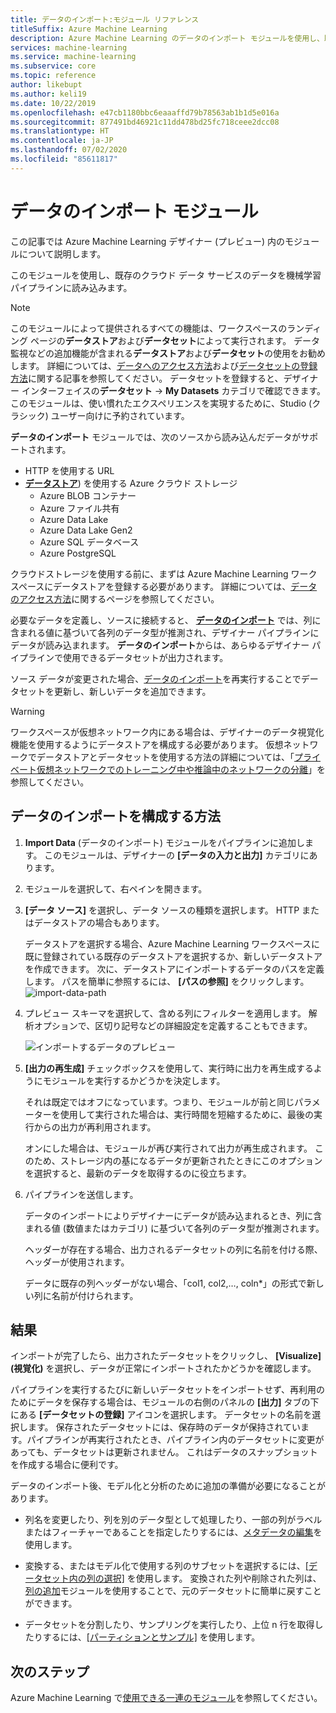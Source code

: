 ```yaml
---
title: データのインポート:モジュール リファレンス
titleSuffix: Azure Machine Learning
description: Azure Machine Learning のデータのインポート モジュールを使用し、既存のクラウド データ サービスのデータを機械学習パイプラインに読み込む方法を学習します。
services: machine-learning
ms.service: machine-learning
ms.subservice: core
ms.topic: reference
author: likebupt
ms.author: keli19
ms.date: 10/22/2019
ms.openlocfilehash: e47cb1180bbc6eaaaffd79b78563ab1b1d5e016a
ms.sourcegitcommit: 877491bd46921c11dd478bd25fc718ceee2dcc08
ms.translationtype: HT
ms.contentlocale: ja-JP
ms.lasthandoff: 07/02/2020
ms.locfileid: "85611817"
---
```

# <a name="import-data-module"></a>データのインポート モジュール

この記事では Azure Machine Learning デザイナー (プレビュー) 内のモジュールについて説明します。

このモジュールを使用し、既存のクラウド データ サービスのデータを機械学習パイプラインに読み込みます。 

> [!Note]
> このモジュールによって提供されるすべての機能は、ワークスペースのランディング ページの**データストア**および**データセット**によって実行されます。 データ監視などの追加機能が含まれる**データストア**および**データセット**の使用をお勧めします。 詳細については、[データへのアクセス方法](../how-to-access-data.md)および[データセットの登録方法](../how-to-create-register-datasets.md)に関する記事を参照してください。
> データセットを登録すると、デザイナー インターフェイスの**データセット** -> **My Datasets** カテゴリで確認できます。 このモジュールは、使い慣れたエクスペリエンスを実現するために、Studio (クラシック) ユーザー向けに予約されています。 
>

**データのインポート** モジュールでは、次のソースから読み込んだデータがサポートされます。

- HTTP を使用する URL
- [**データストア**](../how-to-access-data.md)) を使用する Azure クラウド ストレージ
    - Azure BLOB コンテナー
    - Azure ファイル共有
    - Azure Data Lake
    - Azure Data Lake Gen2
    - Azure SQL データベース
    - Azure PostgreSQL    

クラウドストレージを使用する前に、まずは Azure Machine Learning ワークスペースにデータストアを登録する必要があります。 詳細については、[データのアクセス方法](../how-to-access-data.md)に関するページを参照してください。 

必要なデータを定義し、ソースに接続すると、 **[データのインポート](./import-data.md)** では、列に含まれる値に基づいて各列のデータ型が推測され、デザイナー パイプラインにデータが読み込まれます。 **データのインポート**からは、あらゆるデザイナー パイプラインで使用できるデータセットが出力されます。

ソース データが変更された場合、[データのインポート](./import-data.md)を再実行することでデータセットを更新し、新しいデータを追加できます。

> [!WARNING]
> ワークスペースが仮想ネットワーク内にある場合は、デザイナーのデータ視覚化機能を使用するようにデータストアを構成する必要があります。 仮想ネットワークでデータストアとデータセットを使用する方法の詳細については、「[プライベート仮想ネットワークでのトレーニング中や推論中のネットワークの分離](../how-to-enable-virtual-network.md#machine-learning-studio)」を参照してください。


## <a name="how-to-configure-import-data"></a>データのインポートを構成する方法

1. **Import Data** (データのインポート) モジュールをパイプラインに追加します。 このモジュールは、デザイナーの **[データの入力と出力]** カテゴリにあります。

1. モジュールを選択して、右ペインを開きます。

1. **[データ ソース]** を選択し、データ ソースの種類を選択します。 HTTP またはデータストアの場合もあります。

    データストアを選択する場合、Azure Machine Learning ワークスペースに既に登録されている既存のデータストアを選択するか、新しいデータストアを作成できます。 次に、データストアにインポートするデータのパスを定義します。 パスを簡単に参照するには、 **[パスの参照]** をクリックします。![import-data-path](media/module/import-data-path.png)

1. プレビュー スキーマを選択して、含める列にフィルターを適用します。 解析オプションで、区切り記号などの詳細設定を定義することもできます。

    ![インポートするデータのプレビュー](media/module/import-data.png)

1. **[出力の再生成]** チェックボックスを使用して、実行時に出力を再生成するようにモジュールを実行するかどうかを決定します。 

    それは既定ではオフになっています。つまり、モジュールが前と同じパラメーターを使用して実行された場合は、実行時間を短縮するために、最後の実行からの出力が再利用されます。 

    オンにした場合は、モジュールが再び実行されて出力が再生成されます。 このため、ストレージ内の基になるデータが更新されたときにこのオプションを選択すると、最新のデータを取得するのに役立ちます。


1. パイプラインを送信します。

    データのインポートによりデザイナーにデータが読み込まれるとき、列に含まれる値 (数値またはカテゴリ) に基づいて各列のデータ型が推測されます。

    ヘッダーが存在する場合、出力されるデータセットの列に名前を付ける際、ヘッダーが使用されます。

    データに既存の列ヘッダーがない場合、「col1, col2,…, coln*」の形式で新しい列に名前が付けられます。

## <a name="results"></a>結果

インポートが完了したら、出力されたデータセットをクリックし、 **[Visualize]\(視覚化\)** を選択し、データが正常にインポートされたかどうかを確認します。

パイプラインを実行するたびに新しいデータセットをインポートせず、再利用のためにデータを保存する場合は、モジュールの右側のパネルの **[出力]** タブの下にある **[データセットの登録]** アイコンを選択します。 データセットの名前を選択します。 保存されたデータセットには、保存時のデータが保持されています。パイプラインが再実行されたとき、パイプライン内のデータセットに変更があっても、データセットは更新されません。 これはデータのスナップショットを作成する場合に便利です。

データのインポート後、モデル化と分析のために追加の準備が必要になることがあります。

- 列名を変更したり、列を別のデータ型として処理したり、一部の列がラベルまたはフィーチャーであることを指定したりするには、[メタデータの編集](./edit-metadata.md)を使用します。

- 変換する、またはモデル化で使用する列のサブセットを選択するには、[[データセット内の列の選択]](./select-columns-in-dataset.md) を使用します。 変換された列や削除された列は、[列の追加](./add-columns.md)モジュールを使用することで、元のデータセットに簡単に戻すことができます。  

- データセットを分割したり、サンプリングを実行したり、上位 n 行を取得したりするには、[[パーティションとサンプル]](./partition-and-sample.md) を使用します。

## <a name="next-steps"></a>次のステップ

Azure Machine Learning で[使用できる一連のモジュール](module-reference.md)を参照してください。 
